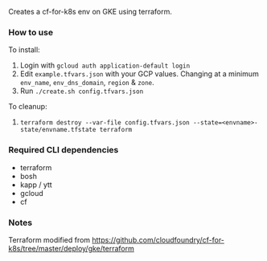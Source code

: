 Creates a cf-for-k8s env on GKE using terraform.

### How to use

To install:
1. Login with `gcloud auth application-default login`
1. Edit `example.tfvars.json` with your GCP values. Changing at a minimum `env_name`, `env_dns_domain`, `region` & `zone`.
1. Run `./create.sh config.tfvars.json`

To cleanup:
1. `terraform destroy --var-file config.tfvars.json --state=<envname>-state/envname.tfstate terraform`

### Required CLI dependencies
* terraform
* bosh
* kapp / ytt
* gcloud
* cf

### Notes
Terraform modified from https://github.com/cloudfoundry/cf-for-k8s/tree/master/deploy/gke/terraform

